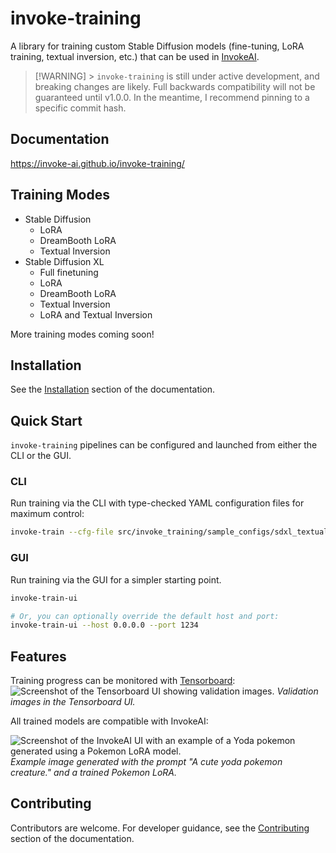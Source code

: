 # invoke-training

A library for training custom Stable Diffusion models (fine-tuning, LoRA training, textual inversion, etc.) that can be used in [InvokeAI](https://github.com/invoke-ai/InvokeAI).

> [!WARNING] > `invoke-training` is still under active development, and breaking changes are likely. Full backwards compatibility will not be guaranteed until v1.0.0.
> In the meantime, I recommend pinning to a specific commit hash.

## Documentation

<https://invoke-ai.github.io/invoke-training/>

## Training Modes

- Stable Diffusion
  - LoRA
  - DreamBooth LoRA
  - Textual Inversion
- Stable Diffusion XL
  - Full finetuning
  - LoRA
  - DreamBooth LoRA
  - Textual Inversion
  - LoRA and Textual Inversion

More training modes coming soon!

## Installation

See the [Installation](https://invoke-ai.github.io/invoke-training/get-started/installation/) section of the documentation.

## Quick Start

`invoke-training` pipelines can be configured and launched from either the CLI or the GUI.

### CLI

Run training via the CLI with type-checked YAML configuration files for maximum control:

```bash
invoke-train --cfg-file src/invoke_training/sample_configs/sdxl_textual_inversion_gnome_1x24gb.yaml
```

### GUI

Run training via the GUI for a simpler starting point.

```bash
invoke-train-ui

# Or, you can optionally override the default host and port:
invoke-train-ui --host 0.0.0.0 --port 1234
```

## Features

Training progress can be monitored with [Tensorboard](https://www.tensorflow.org/tensorboard):
![Screenshot of the Tensorboard UI showing validation images.](docs/images/tensorboard_val_images_screenshot.png)
_Validation images in the Tensorboard UI._

All trained models are compatible with InvokeAI:

![Screenshot of the InvokeAI UI with an example of a Yoda pokemon generated using a Pokemon LoRA model.](docs/images/invokeai_yoda_pokemon_lora.png)
_Example image generated with the prompt "A cute yoda pokemon creature." and a trained Pokemon LoRA._

## Contributing

Contributors are welcome. For developer guidance, see the [Contributing](https://invoke-ai.github.io/invoke-training/contributing/development_environment/) section of the documentation.
